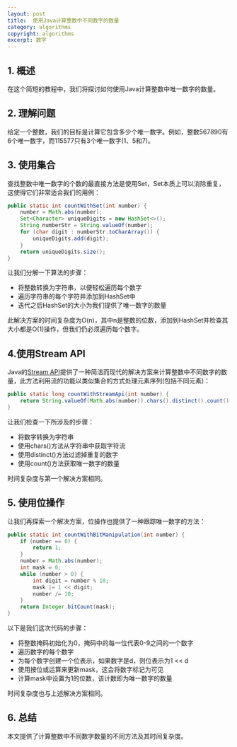 ```yaml
---
layout: post
title:  使用Java计算整数中不同数字的数量
category: algorithms
copyright: algorithms
excerpt: 数字
---
```


## 1. 概述

在这个简短的教程中，我们将探讨如何使用Java计算整数中唯一数字的数量。

## 2. 理解问题

给定一个整数，我们的目标是计算它包含多少个唯一数字。例如，整数567890有6个唯一数字，而115577只有3个唯一数字(1、5和7)。

## 3. 使用集合

查找整数中唯一数字的个数的最直接方法是使用Set，Set本质上可以消除重复，这使得它们非常适合我们的用例：
```java
public static int countWithSet(int number) {
    number = Math.abs(number);
    Set<Character> uniqueDigits = new HashSet<>();
    String numberStr = String.valueOf(number);
    for (char digit : numberStr.toCharArray()) {
        uniqueDigits.add(digit);
    }
    return uniqueDigits.size();
}
```

让我们分解一下算法的步骤：

- 将整数转换为字符串，以便轻松遍历每个数字
- 遍历字符串的每个字符并添加到HashSet中
- 迭代之后HashSet的大小为我们提供了唯一数字的数量

此解决方案的时间复杂度为O(n)，其中n是整数的位数，添加到HashSet并检查其大小都是O(1)操作，但我们仍必须遍历每个数字。

## 4.使用Stream API

Java的[Stream API](https://www.baeldung.com/java-8-streams-introduction)提供了一种简洁而现代的解决方案来计算整数中不同数字的数量，此方法利用流的功能以类似集合的方式处理元素序列(包括不同元素)：
```java
public static long countWithStreamApi(int number) {
    return String.valueOf(Math.abs(number)).chars().distinct().count();
}
```

让我们检查一下所涉及的步骤：

- 将数字转换为字符串
- 使用chars()方法从字符串中获取字符流
- 使用distinct()方法过滤掉重复的数字
- 使用count()方法获取唯一数字的数量

时间复杂度与第一个解决方案相同。

## 5. 使用位操作

让我们再探索一个解决方案，位操作也提供了一种跟踪唯一数字的方法：
```java
public static int countWithBitManipulation(int number) {
    if (number == 0) {
        return 1;
    }
    number = Math.abs(number);
    int mask = 0;
    while (number > 0) {
        int digit = number % 10;
        mask |= 1 << digit;
        number /= 10;
    }
    return Integer.bitCount(mask);
}
```

以下是我们这次代码的步骤：

- 将整数掩码初始化为0，掩码中的每一位代表0-9之间的一个数字
- 遍历数字的每个数字
- 为每个数字创建一个位表示，如果数字是d，则位表示为1 << d
- 使用按位或运算来更新mask，这会将数字标记为可见
- 计算mask中设置为1的位数，该计数即为唯一数字的数量

时间复杂度也与上述解决方案相同。

## 6. 总结

本文提供了计算整数中不同数字数量的不同方法及其时间复杂度。